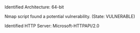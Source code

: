 Identified Architecture: 64-bit

Nmap script found a potential vulnerability. (State: VULNERABLE)

Identified HTTP Server: Microsoft-HTTPAPI/2.0

